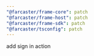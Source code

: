 ```yaml
---
"@farcaster/frame-core": patch
"@farcaster/frame-host": patch
"@farcaster/frame-sdk": patch
"@farcaster/tsconfig": patch
---
```


add sign in action
